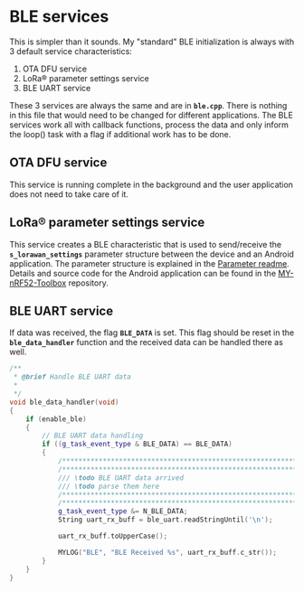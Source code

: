 # BLE services

This is simpler than it sounds. My "standard" BLE initialization is always with 3 default service characteristics:
1. OTA DFU service
2. LoRa® parameter settings service
3. BLE UART service  

These 3 services are always the same and are in **`ble.cpp`**. There is nothing in this file that would need to be changed for different applications. The BLE services work all with callback functions, process the data and only inform the loop() task with a flag if additional work has to be done.    

## OTA DFU service
This service is running complete in the background and the user application does not need to take care of it.

## LoRa® parameter settings service
This service creates a BLE characteristic that is used to send/receive the **`s_lorawan_settings`** parameter structure between the device and an Android application. The parameter structure is explained in the [Parameter readme](./Parameter.md).    
Details and source code for the Android application can be found in the [MY-nRF52-Toolbox](https://github.com/beegee-tokyo/My-nRF52-Toolbox) repository.

## BLE UART service
If data was received, the flag **`BLE_DATA`** is set. This flag should be reset in the **`ble_data_handler`** function and the received data can be handled there as well.

```c++
/**
 * @brief Handle BLE UART data
 * 
 */
void ble_data_handler(void)
{
	if (enable_ble)
	{
		// BLE UART data handling
		if ((g_task_event_type & BLE_DATA) == BLE_DATA)
		{
			/**************************************************************/
			/**************************************************************/
			/// \todo BLE UART data arrived
			/// \todo parse them here
			/**************************************************************/
			/**************************************************************/
			g_task_event_type &= N_BLE_DATA;
			String uart_rx_buff = ble_uart.readStringUntil('\n');

			uart_rx_buff.toUpperCase();

			MYLOG("BLE", "BLE Received %s", uart_rx_buff.c_str());
		}
	}
}
```